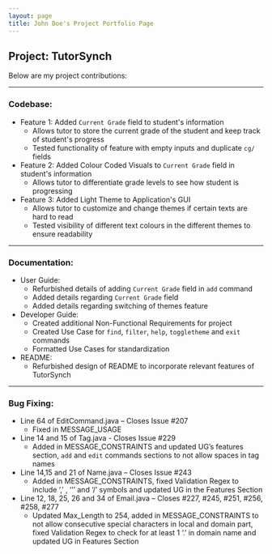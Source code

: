 ```yaml
---
layout: page
title: John Doe's Project Portfolio Page
---
```


## Project: TutorSynch

Below are my project contributions:

***
### Codebase:
* Feature 1: Added `Current Grade` field to student's information
  * Allows tutor to store the current grade of the student and keep track of student's progress
  * Tested functionality of feature with empty inputs and duplicate `cg/` fields
* Feature 2: Added Colour Coded Visuals to `Current Grade` field in student's information
  * Allows tutor to differentiate grade levels to see how student is progressing
* Feature 3: Added Light Theme to Application's GUI
  * Allows tutor to customize and change themes if certain texts are hard to read 
  * Tested visibility of different text colours in the different themes to ensure readability
***
### Documentation:
* User Guide:
  * Refurbished details of adding `Current Grade` field in `add` command
  * Added details regarding `Current Grade` field
  * Added details regarding switching of themes feature
* Developer Guide:
  * Created additional Non-Functional Requirements for project
  * Created Use Case for `find`, `filter`, `help`, `toggletheme` and `exit` commands
  * Formatted Use Cases for standardization
* README:
  * Refurbished design of README to incorporate relevant features of TutorSynch
***
### Bug Fixing:
* Line 64 of EditCommand.java – Closes Issue #207
  * Fixed in MESSAGE_USAGE 
* Line 14 and 15 of Tag.java - Closes Issue #229
  * Added in MESSAGE_CONSTRAINTS and updated UG’s features section, `add` and `edit` commands sections to not allow spaces in tag names 
* Line 14,15 and 21 of Name.java – Closes Issue #243
  * Added in MESSAGE_CONSTRAINTS, fixed Validation Regex to include ‘,’ , ‘’’ and ‘/’ symbols and updated UG in the Features Section
* Line 12, 18, 25, 26 and 34 of Email.java – Closes #227, #245, #251, #256, #258, #277
  * Updated Max_Length to 254, added in MESSAGE_CONSTRAINTS to not allow consecutive special characters in local and domain part, fixed Validation Regex to check for at least 1 ‘.’ in domain name and updated UG in Features Section